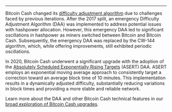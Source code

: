 ---
Bitcoin Cash changed its [difficulty adjustment algorithm](https://learnmeabitcoin.com/beginners/difficulty) due to challenges faced by previous iterations. After the 2017 split, an emergency Difficulty Adjustment Algorithm (DAA) was implemented to address potential issues with hashpower allocation. However, this emergency DAA led to significant oscillations in hashpower as miners switched between Bitcoin and Bitcoin Cash. Subsequently, the emergency DAA was replaced by the CW-144 algorithm, which, while offering improvements, still exhibited periodic oscillations.

In 2020, Bitcoin Cash underwent a significant upgrade with the adoption of the [Absolutely Scheduled Exponentially Rising Targets](https://upgradespecs.bitcoincashnode.org/2020-11-15-asert/) (ASERT) DAA. ASERT employs an exponential moving average approach to consistently target a correction toward an average block time of 10 minutes. This implementation results in a dynamically adjusted difficulty, substantially reducing variations in block times and providing a more stable and reliable network.

Learn more about the DAA and other Bitcoin Cash technical features in our [broad exploration of Bitcoin Cash upgrades](https://bchfaq.com/what-is-the-difference-between-bitcoin-and-bitcoin-cash-part-4/#bitcoin-cash-upgrades).